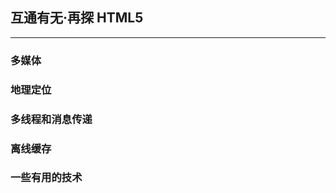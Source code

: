 ## 互通有无·再探 HTML5

---

### 多媒体







### 地理定位







### 多线程和消息传递







### 离线缓存







### 一些有用的技术



